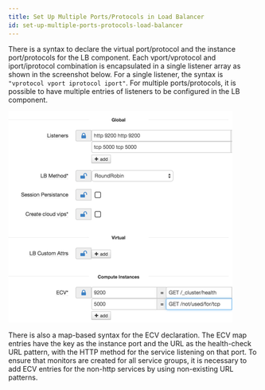 ```yaml
---
title: Set Up Multiple Ports/Protocols in Load Balancer
id: set-up-multiple-ports-protocols-load-balancer
---
```


There is a syntax to declare the virtual port/protocol and the instance port/protocols for the LB component. Each vport/vprotocol and iport/iprotocol combination is encapsulated in a single listener array as shown in the screenshot below. For a single listener, the syntax is `"vprotocol vport iprotocol iport"`. For multiple ports/protocols, it is possible to have multiple entries of listeners to be configured in the LB component.

![](../../assets/local/images/multiple-ports-protocols.png)

There is also a map-based syntax for the ECV declaration. The ECV map entries have the key as the instance port and the URL as the health-check URL pattern, with the HTTP method for the service listening on that port. To ensure that monitors are created for all service groups, it is necessary to add ECV entries for the non-http services by using non-existing URL patterns.

[comment]: # (IMAGE-REQUIRED: set-up-multiple-ports.png)
